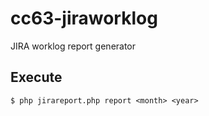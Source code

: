 # cc63-jiraworklog
JIRA worklog report generator

## Execute

`$ php jirareport.php report <month> <year>`
